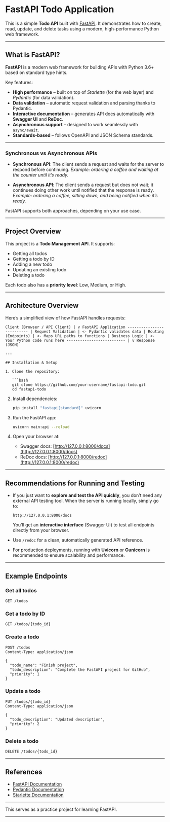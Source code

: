 # FastAPI Todo Application

This is a simple **Todo API** built with [FastAPI](https://fastapi.tiangolo.com/).
It demonstrates how to create, read, update, and delete tasks using a modern, high-performance Python web framework.

---

## What is FastAPI?

**FastAPI** is a modern web framework for building APIs with Python 3.6+ based on standard type hints.

Key features:

* **High performance** – built on top of *Starlette* (for the web layer) and *Pydantic* (for data validation).
* **Data validation** – automatic request validation and parsing thanks to Pydantic.
* **Interactive documentation** – generates API docs automatically with **Swagger UI** and **ReDoc**.
* **Asynchronous support** – designed to work seamlessly with `async/await`.
* **Standards-based** – follows OpenAPI and JSON Schema standards.

---

### Synchronous vs Asynchronous APIs

* **Synchronous API**: The client sends a request and waits for the server to respond before continuing.
  *Example: ordering a coffee and waiting at the counter until it’s ready.*

* **Asynchronous API**: The client sends a request but does not wait; it continues doing other work until notified that the response is ready.
  *Example: ordering a coffee, sitting down, and being notified when it’s ready.*

FastAPI supports both approaches, depending on your use case.

---

## Project Overview

This project is a **Todo Management API**. It supports:

* Getting all todos
* Getting a todo by ID
* Adding a new todo
* Updating an existing todo
* Deleting a todo

Each todo also has a **priority level**: Low, Medium, or High.

---

## Architecture Overview

Here’s a simplified view of how FastAPI handles requests:

```
Client (Browser / API Client) | v FastAPI Application -------------------------- | Request Validation | <- Pydantic validates data | Routing (Endpoints) | <- Maps URL paths to functions | Business Logic | <- Your Python code runs here -------------------------- | v Response (JSON)

---

## Installation & Setup

1. Clone the repository:

   ```bash
   git clone https://github.com/your-username/fastapi-todo.git
   cd fastapi-todo
   ```

2. Install dependencies:

   ```bash
   pip install "fastapi[standard]" uvicorn
   ```

3. Run the FastAPI app:

   ```bash
   uvicorn main:api --reload
   ```

4. Open your browser at:

   * Swagger docs: [http://127.0.0.1:8000/docs](http://127.0.0.1:8000/docs)
   * ReDoc docs: [http://127.0.0.1:8000/redoc](http://127.0.0.1:8000/redoc)

---

## Recommendations for Running and Testing

* If you just want to **explore and test the API quickly**, you don’t need any external API testing tool.
  When the server is running locally, simply go to:

  ```
  http://127.0.0.1:8000/docs
  ```

  You’ll get an **interactive interface** (Swagger UI) to test all endpoints directly from your browser.

* Use `/redoc` for a clean, automatically generated API reference.

* For production deployments, running with **Uvicorn** or **Gunicorn** is recommended to ensure scalability and performance.

---

## Example Endpoints

### Get all todos

```http
GET /todos
```

### Get a todo by ID

```http
GET /todos/{todo_id}
```

### Create a todo

```http
POST /todos
Content-Type: application/json

{
  "todo_name": "Finish project",
  "todo_description": "Complete the FastAPI project for GitHub",
  "priority": 1
}
```

### Update a todo

```http
PUT /todos/{todo_id}
Content-Type: application/json

{
  "todo_description": "Updated description",
  "priority": 2
}
```

### Delete a todo

```http
DELETE /todos/{todo_id}
```

---

## References

* [FastAPI Documentation](https://fastapi.tiangolo.com/)
* [Pydantic Documentation](https://docs.pydantic.dev/)
* [Starlette Documentation](https://www.starlette.io/)

---

This serves as a practice project for learning FastAPI.

---
